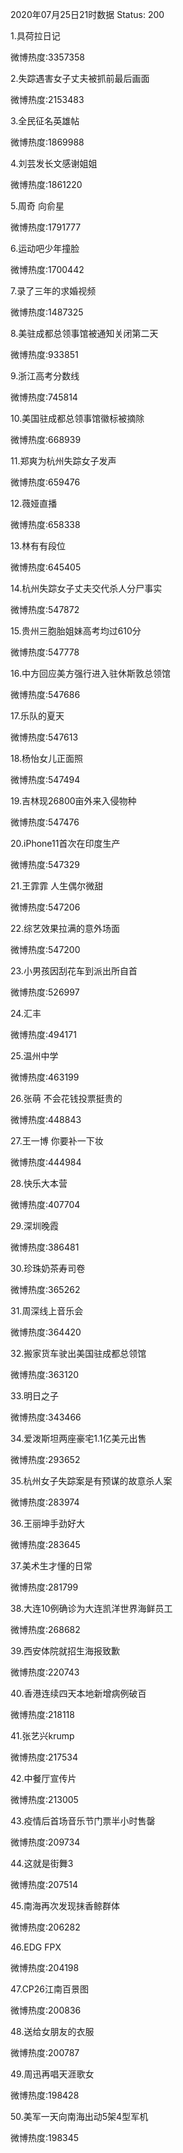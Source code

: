 2020年07月25日21时数据
Status: 200

1.具荷拉日记

微博热度:3357358

2.失踪遇害女子丈夫被抓前最后画面

微博热度:2153483

3.全民征名英雄帖

微博热度:1869988

4.刘芸发长文感谢姐姐

微博热度:1861220

5.周奇 向俞星

微博热度:1791777

6.运动吧少年撞脸

微博热度:1700442

7.录了三年的求婚视频

微博热度:1487325

8.美驻成都总领事馆被通知关闭第二天

微博热度:933851

9.浙江高考分数线

微博热度:745814

10.美国驻成都总领事馆徽标被摘除

微博热度:668939

11.郑爽为杭州失踪女子发声

微博热度:659476

12.薇娅直播

微博热度:658338

13.林有有段位

微博热度:645405

14.杭州失踪女子丈夫交代杀人分尸事实

微博热度:547872

15.贵州三胞胎姐妹高考均过610分

微博热度:547778

16.中方回应美方强行进入驻休斯敦总领馆

微博热度:547686

17.乐队的夏天

微博热度:547613

18.杨怡女儿正面照

微博热度:547494

19.吉林现26800亩外来入侵物种

微博热度:547476

20.iPhone11首次在印度生产

微博热度:547329

21.王霏霏 人生偶尔微甜

微博热度:547206

22.综艺效果拉满的意外场面

微博热度:547200

23.小男孩因刮花车到派出所自首

微博热度:526997

24.汇丰

微博热度:494171

25.温州中学

微博热度:463199

26.张萌 不会花钱投票挺贵的

微博热度:448843

27.王一博 你要补一下妆

微博热度:444984

28.快乐大本营

微博热度:407704

29.深圳晚霞

微博热度:386481

30.珍珠奶茶寿司卷

微博热度:365262

31.周深线上音乐会

微博热度:364420

32.搬家货车驶出美国驻成都总领馆

微博热度:363120

33.明日之子

微博热度:343466

34.爱泼斯坦两座豪宅1.1亿美元出售

微博热度:293652

35.杭州女子失踪案是有预谋的故意杀人案

微博热度:283974

36.王丽坤手劲好大

微博热度:283645

37.美术生才懂的日常

微博热度:281799

38.大连10例确诊为大连凯洋世界海鲜员工

微博热度:268682

39.西安体院就招生海报致歉

微博热度:220743

40.香港连续四天本地新增病例破百

微博热度:218118

41.张艺兴krump

微博热度:217534

42.中餐厅宣传片

微博热度:213005

43.疫情后首场音乐节门票半小时售罄

微博热度:209734

44.这就是街舞3

微博热度:207514

45.南海再次发现抹香鲸群体

微博热度:206282

46.EDG FPX

微博热度:204198

47.CP26江南百景图

微博热度:200836

48.送给女朋友的衣服

微博热度:200787

49.周迅再唱天涯歌女

微博热度:198428

50.美军一天向南海出动5架4型军机

微博热度:198345

